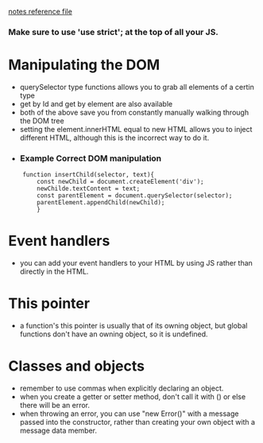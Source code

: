 [notes reference file](./notes.md)

### Make sure to use 'use strict'; at the top of all your JS.
# Manipulating the DOM
* querySelector type functions allows you to grab all elements of a certin type
* get by Id and get by element are also available
* both of the above save you from constantly manually walking through the DOM tree
* setting the element.innerHTML equal to new HTML allows you to inject different HTML, although this is the incorrect way to do it.
* ### Example Correct DOM manipulation
```
    function insertChild(selector, text){
        const newChild = document.createElement('div');
        newChilde.textContent = text;
        const parentElement = document.querySelector(selector);
        parentElement.appendChild(newChild); 
        }
```

# Event handlers
* you can add your event handlers to your HTML by using JS rather than directly in the HTML.

# This pointer
* a function's this pointer is usually that of its owning object, but global functions don't have an owning object, so it is undefined.
# Classes and objects
* remember to use commas when explicitly declaring an object.
* when you create a getter or setter method, don't call it with () or else there will be an error.
* when throwing an error, you can use "new Error()" with a message passed into the constructor, rather than creating your own object with a message data member.
